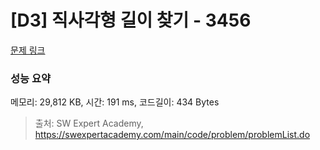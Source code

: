 # [D3] 직사각형 길이 찾기 - 3456 

[문제 링크](https://swexpertacademy.com/main/code/problem/problemDetail.do?contestProbId=AWFPmsqqALwDFAV0) 

### 성능 요약

메모리: 29,812 KB, 시간: 191 ms, 코드길이: 434 Bytes



> 출처: SW Expert Academy, https://swexpertacademy.com/main/code/problem/problemList.do